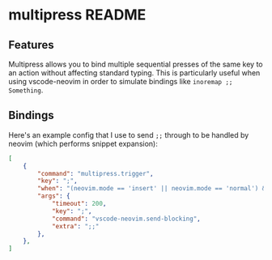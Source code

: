 # multipress README

## Features

Multipress allows you to bind multiple sequential presses of the same key to an action without affecting standard typing. This is particularly useful when using vscode-neovim in order to simulate bindings like `inoremap ;; Something`.

## Bindings

Here's an example config that I use to send `;;` through to be handled by neovim (which performs snippet expansion):

```json
[
    {
        "command": "multipress.trigger",
        "key": ";",
        "when": "(neovim.mode == 'insert' || neovim.mode == 'normal') && editorTextFocus",
        "args": {
            "timeout": 200,
            "key": ";",
            "command": "vscode-neovim.send-blocking",
            "extra": ";;"
        },
    },
]

```

